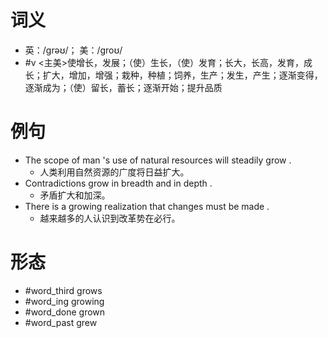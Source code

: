# 词义
- 英：/ɡrəʊ/； 美：/ɡroʊ/
- #v <主美>使增长，发展；（使）生长，（使）发育；长大，长高，发育，成长；扩大，增加，增强；栽种，种植；饲养，生产；发生，产生；逐渐变得，逐渐成为；（使）留长，蓄长；逐渐开始；提升品质
# 例句
- The scope of man 's use of natural resources will steadily grow .
	- 人类利用自然资源的广度将日益扩大。
- Contradictions grow in breadth and in depth .
	- 矛盾扩大和加深。
- There is a growing realization that changes must be made .
	- 越来越多的人认识到改革势在必行。
# 形态
- #word_third grows
- #word_ing growing
- #word_done grown
- #word_past grew
